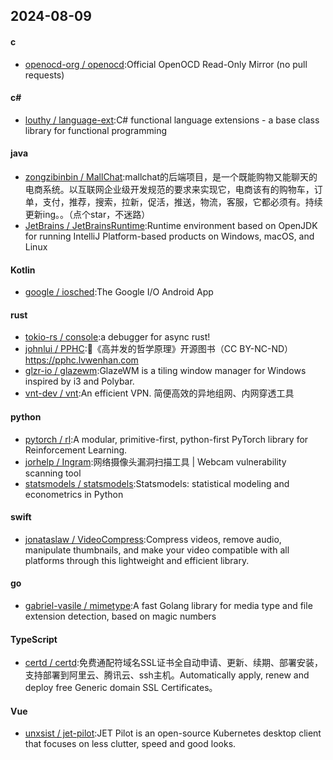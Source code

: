 ## 2024-08-09
#### c
* [openocd-org / openocd](https://github.com/openocd-org/openocd):Official OpenOCD Read-Only Mirror (no pull requests)
#### c#
* [louthy / language-ext](https://github.com/louthy/language-ext):C# functional language extensions - a base class library for functional programming
#### java
* [zongzibinbin / MallChat](https://github.com/zongzibinbin/MallChat):mallchat的后端项目，是一个既能购物又能聊天的电商系统。以互联网企业级开发规范的要求来实现它，电商该有的购物车，订单，支付，推荐，搜索，拉新，促活，推送，物流，客服，它都必须有。持续更新ing。。（点个star，不迷路）
* [JetBrains / JetBrainsRuntime](https://github.com/JetBrains/JetBrainsRuntime):Runtime environment based on OpenJDK for running IntelliJ Platform-based products on Windows, macOS, and Linux
#### Kotlin
* [google / iosched](https://github.com/google/iosched):The Google I/O Android App
#### rust
* [tokio-rs / console](https://github.com/tokio-rs/console):a debugger for async rust!
* [johnlui / PPHC](https://github.com/johnlui/PPHC):📙《高并发的哲学原理》开源图书（CC BY-NC-ND）https://pphc.lvwenhan.com
* [glzr-io / glazewm](https://github.com/glzr-io/glazewm):GlazeWM is a tiling window manager for Windows inspired by i3 and Polybar.
* [vnt-dev / vnt](https://github.com/vnt-dev/vnt):An efficient VPN. 简便高效的异地组网、内网穿透工具
#### python
* [pytorch / rl](https://github.com/pytorch/rl):A modular, primitive-first, python-first PyTorch library for Reinforcement Learning.
* [jorhelp / Ingram](https://github.com/jorhelp/Ingram):网络摄像头漏洞扫描工具 | Webcam vulnerability scanning tool
* [statsmodels / statsmodels](https://github.com/statsmodels/statsmodels):Statsmodels: statistical modeling and econometrics in Python
#### swift
* [jonataslaw / VideoCompress](https://github.com/jonataslaw/VideoCompress):Compress videos, remove audio, manipulate thumbnails, and make your video compatible with all platforms through this lightweight and efficient library.
#### go
* [gabriel-vasile / mimetype](https://github.com/gabriel-vasile/mimetype):A fast Golang library for media type and file extension detection, based on magic numbers
#### TypeScript
* [certd / certd](https://github.com/certd/certd):免费通配符域名SSL证书全自动申请、更新、续期、部署安装，支持部署到阿里云、腾讯云、ssh主机。Automatically apply, renew and deploy free Generic domain SSL Certificates。
#### Vue
* [unxsist / jet-pilot](https://github.com/unxsist/jet-pilot):JET Pilot is an open-source Kubernetes desktop client that focuses on less clutter, speed and good looks.
